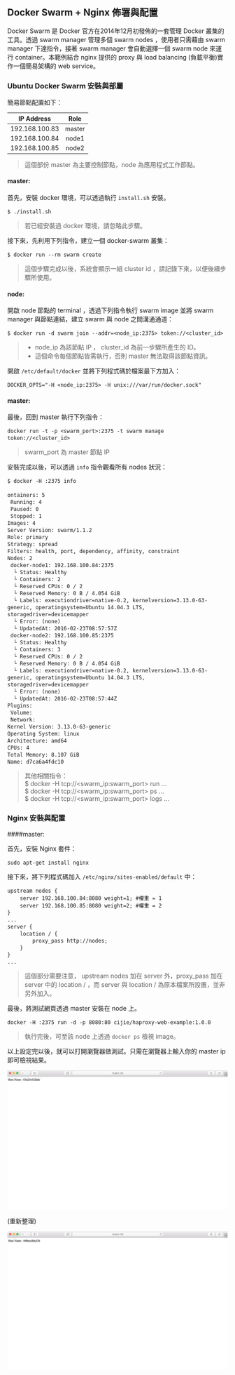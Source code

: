 ## Docker Swarm + Nginx 佈署與配置

Docker Swarm 是 Docker 官方在2014年12月初發佈的一套管理 Docker 叢集的工具。透過 swarm manager 管理多個 swarm nodes ，使用者只需藉由 swarm manager 下達指令，接著 swarm manager 會自動選擇一個 swarm node 來運行 container。本範例結合 nginx 提供的 proxy 與 load balancing (負載平衡)實作一個簡易架構的 web service。


### Ubuntu Docker Swarm 安裝與部屬

簡易節點配置如下：

| IP Address    | Role   |
|:-------------:|:------:|
| 192.168.100.83| master |
| 192.168.100.84| node1  |
| 192.168.100.85| node2  |

> 這個部份 master 為主要控制節點，node 為應用程式工作節點。

#### master:

首先，安裝 docker 環境，可以透過執行 `install.sh` 安裝。

```
$ ./install.sh
```
> 若已經安裝過 docker 環境，請忽略此步驟。

接下來，先利用下列指令，建立一個 docker-swarm 叢集：

```
$ docker run --rm swarm create
```

> 這個步驟完成以後，系統會顯示一組 cluster id ，請記錄下來，以便後續步驟所使用。

#### node:

開啟 node 節點的 terminal ，透過下列指令執行 swarm image 並將 swarm manager 與節點連結，建立 swarm 與 node 之間溝通通道：

```
$ docker run -d swarm join --addr=<node_ip:2375> token://<cluster_id>
```

> + node\_ip 為該節點 IP ， cluster_id 為前一步驟所產生的 ID。
> + 這個命令每個節點皆需執行，否則 master 無法取得該節點資訊。

開啟 `/etc/default/docker` 並將下列程式碼於檔案最下方加入：

```
DOCKER_OPTS="-H <node_ip:2375> -H unix:///var/run/docker.sock"
```

#### master:

最後，回到 master 執行下列指令：

```
docker run -t -p <swarm_port>:2375 -t swarm manage token://<cluster_id>
```

> swarm_port 為 master 節點 IP

安裝完成以後，可以透過 `info` 指令觀看所有 nodes 狀況：

```
$ docker -H :2375 info

ontainers: 5
 Running: 4
 Paused: 0
 Stopped: 1
Images: 4
Server Version: swarm/1.1.2
Role: primary
Strategy: spread
Filters: health, port, dependency, affinity, constraint
Nodes: 2
 docker-node1: 192.168.100.84:2375
  └ Status: Healthy
  └ Containers: 2
  └ Reserved CPUs: 0 / 2
  └ Reserved Memory: 0 B / 4.054 GiB
  └ Labels: executiondriver=native-0.2, kernelversion=3.13.0-63-generic, operatingsystem=Ubuntu 14.04.3 LTS, storagedriver=devicemapper
  └ Error: (none)
  └ UpdatedAt: 2016-02-23T08:57:57Z
 docker-node2: 192.168.100.85:2375
  └ Status: Healthy
  └ Containers: 3
  └ Reserved CPUs: 0 / 2
  └ Reserved Memory: 0 B / 4.054 GiB
  └ Labels: executiondriver=native-0.2, kernelversion=3.13.0-63-generic, operatingsystem=Ubuntu 14.04.3 LTS, storagedriver=devicemapper
  └ Error: (none)
  └ UpdatedAt: 2016-02-23T08:57:44Z
Plugins:
 Volume:
 Network:
Kernel Version: 3.13.0-63-generic
Operating System: linux
Architecture: amd64
CPUs: 4
Total Memory: 8.107 GiB
Name: d7ca6a4fdc10
```

> 其他相關指令： <br />
> $ docker -H tcp://\<swarm_ip:swarm_port\> run ...<br />
> $ docker -H tcp://\<swarm_ip:swarm_port\> ps ...<br />
> $ docker -H tcp://\<swarm_ip:swarm_port\> logs ...<br />

### Nginx 安裝與配置

####master:

首先，安裝 Nginx 套件：

```
sudo apt-get install nginx
```

接下來，將下列程式碼加入 `/etc/nginx/sites-enabled/default` 中：

```
upstream nodes {
    server 192.168.100.84:8080 weight=1; #權重 = 1
    server 192.168.100.85:8080 weight=2; #權重 = 2
}
...
server {
	location / {
		proxy_pass http://nodes;	
	}
}
...
```

> 這個部分需要注意， upstream nodes 加在 server 外，proxy_pass 加在 server 中的 location / ，而 server 與 location / 為原本檔案所設置，並非另外加入。 

最後，將測試網頁透過 master 安裝在 node 上。

```
docker -H :2375 run -d -p 8080:80 cijie/haproxy-web-example:1.0.0
```

> 執行完後，可至該 node 上透過 `docker ps` 檢視 image。

以上設定完以後，就可以打開瀏覽器做測試。只需在瀏覽器上輸入你的 master ip 即可檢視結果。

![](./screenshots/first.png)

(重新整理)

![](./screenshots/second.png)
